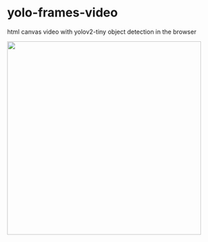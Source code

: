# yolo-frames-video
html canvas video with yolov2-tiny object detection in the browser

<p>
<img src="yolo-frames-video.gif" width="450" height="450">
</p>
